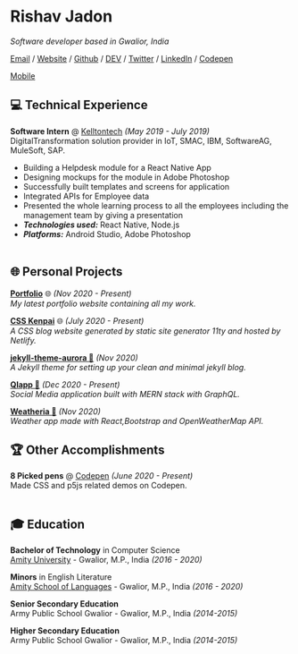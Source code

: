 
# Rishav Jadon

_Software developer based in Gwalior, India_ <br>


[Email](mailto:rishav.jadon.work@gmail.com) / [Website](https://www.csskenpai.com) / [Github](https://www.github.com/rjitsu) / [DEV](https://dev.to/rjitsu) / [Twitter](https://www.twitter.com/rovenclasher) / [LinkedIn](https://www.linkedin.com/in/rishav-jadon-584037194/) / [Codepen](https://codepen.io/Rj456)

[Mobile ](tel:+917987422994)

## 💻 Technical Experience

**Software Intern** @ [Kelltontech](https://twitter.com/Kelltontech) _(May 2019 - July 2019)_ <br>
DigitalTransformation solution provider in IoT, SMAC, IBM,  SoftwareAG, MuleSoft, SAP.
  - Building a Helpdesk module for a React Native App 
  - Designing mockups for the module in Adobe Photoshop
  - Successfully built templates and screens for application
  - Integrated APIs for Employee data 
  - Presented the whole learning process to all the employees including the management team by giving a presentation
  - **_Technologies used:_** React Native, Node.js
  - **_Platforms:_**  Android Studio, Adobe Photoshop
    <br><br>
    
## 🌐 Personal Projects

**[Portfolio](https://rishav.me)** 🌐 _(Nov 2020 - Present)_ <br>
_My latest portfolio website containing all my work._

**[CSS Kenpai](https://www.csskenpai.com)** 🌐 _(July 2020 - Present)_ <br>
_A CSS blog website generated by static site generator 11ty and hosted by Netlify._

**[jekyll-theme-aurora 🌈](https://rubygems.org/gems/jekyll-theme-aurora)**  _(Nov 2020)_ <br>
_A Jekyll theme for setting up your clean and minimal jekyll blog._

**[Qlapp 👋](https://loving-tesla-a5c94a.netlify.app/)**  _(Dec 2020 - Present)_ <br>
_Social Media application built with MERN stack with GraphQL._
  
**[Weatheria 🌊](http://automatic-memory.surge.sh/)**  _(Nov 2020)_ <br>
_Weather app made with React,Bootstrap and OpenWeatherMap API._
  
## 🏆 Other Accomplishments

**8 Picked pens** @ [Codepen](https://codepen.io/Rj456) _(June 2020 - Present)_<br>
Made CSS and p5js related demos on Codepen.
<br><br>

## 🎓 Education

**Bachelor of Technology** in Computer Science<br>
[Amity University](https://www.amity.edu/gwalior/) - Gwalior, M.P., India _(2016 - 2020)_

**Minors** in English Literature<br>
[Amity School of Languages](https://www.amity.edu/asl/) - Gwalior, M.P., India _(2016 - 2020)_

**Senior Secondary Education** <br>
Army Public School Gwalior - Gwalior, M.P., India _(2014-2015)_

**Higher Secondary Education** <br>
Army Public School Gwalior - Gwalior, M.P., India _(2014-2015)_

